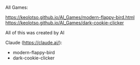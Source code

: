 All Games:

https://keolotso.github.io/AI_Games/modern-flappy-bird.html
https://keolotso.github.io/AI_Games/dark-cookie-clicker

All of this was created by AI

Claude (https://claude.ai/):

- modern-flappy-bird
- dark-cookie-clicker
